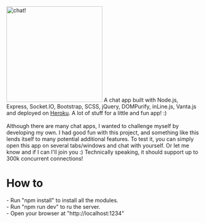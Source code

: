 <img src="https://francesconatali.com/personalprojects/chat!/chat!.png" alt="chat!" width="250"/>
A chat app built with Node.js, Express, Socket.IO, Bootstrap, SCSS, jQuery, DOMPurify, inLine.js, Vanta.js and deployed on <a href="https://francesco-node-chat.herokuapp.com">Heroku</a>. A lot of stuff for a little and fun app! :)
<br><br>
Although there are many chat apps, I wanted to challenge myself by developing my own. I had good fun with this project, and something like this lends itself to many potential additional features. To test it, you can simply open this app on several tabs/windows and chat with yourself. Or let me know and if I can I'll join you :) Technically speaking, it should support up to 300k concurrent connections!
<br>
<h1>How to</h1>
- Run "npm install" to install all the modules.<br>
- Run "npm run dev" to ru the server.<br>
- Open your browser at "http://localhost:1234"

